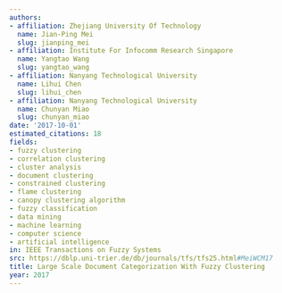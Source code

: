 ```yaml
---
authors:
- affiliation: Zhejiang University Of Technology
  name: Jian-Ping Mei
  slug: jianping_mei
- affiliation: Institute For Infocomm Research Singapore
  name: Yangtao Wang
  slug: yangtao_wang
- affiliation: Nanyang Technological University
  name: Lihui Chen
  slug: lihui_chen
- affiliation: Nanyang Technological University
  name: Chunyan Miao
  slug: chunyan_miao
date: '2017-10-01'
estimated_citations: 18
fields:
- fuzzy clustering
- correlation clustering
- cluster analysis
- document clustering
- constrained clustering
- flame clustering
- canopy clustering algorithm
- fuzzy classification
- data mining
- machine learning
- computer science
- artificial intelligence
in: IEEE Transactions on Fuzzy Systems
src: https://dblp.uni-trier.de/db/journals/tfs/tfs25.html#MeiWCM17
title: Large Scale Document Categorization With Fuzzy Clustering
year: 2017
---
```

